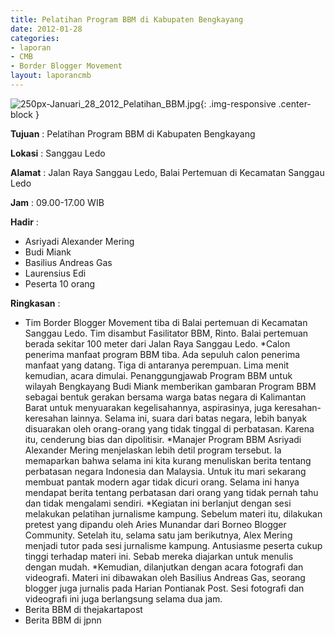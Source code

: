 ```yaml
---
title: Pelatihan Program BBM di Kabupaten Bengkayang
date: 2012-01-28
categories:
- laporan
- CMB
- Border Blogger Movement
layout: laporancmb
---
```


![250px-Januari_28_2012_Pelatihan_BBM.jpg](/uploads/250px-Januari_28_2012_Pelatihan_BBM.jpg){: .img-responsive .center-block }

**Tujuan** :  Pelatihan Program BBM di Kabupaten Bengkayang 

**Lokasi** :  Sanggau Ledo 

**Alamat** :  Jalan Raya Sanggau Ledo, Balai Pertemuan di Kecamatan Sanggau Ledo 

**Jam** :  09.00-17.00 WIB 

**Hadir** :
* Asriyadi Alexander Mering
* Budi Miank
* Basilius Andreas Gas
* Laurensius Edi
* Peserta 10 orang 

**Ringkasan** :
* Tim Border Blogger Movement  tiba di Balai pertemuan di Kecamatan Sanggau Ledo. Tim disambut  Fasilitator BBM, Rinto. Balai pertemuan berada sekitar 100 meter dari  Jalan Raya Sanggau Ledo. 
*Calon penerima manfaat program BBM tiba. Ada sepuluh calon  penerima manfaat yang datang. Tiga di antaranya perempuan. Lima menit  kemudian, acara dimulai. Penanggungjawab Program BBM untuk wilayah  Bengkayang Budi Miank  memberikan gambaran Program BBM sebagai bentuk gerakan bersama warga  batas negara di Kalimantan Barat untuk menyuarakan kegelisahannya,  aspirasinya, juga keresahan-keresahan lainnya. Selama ini, suara dari  batas negara, lebih banyak disuarakan oleh orang-orang yang tidak  tinggal di perbatasan. Karena itu, cenderung bias dan dipolitisir. 
*Manajer Program BBM Asriyadi Alexander Mering  menjelaskan lebih detil program tersebut. Ia memaparkan bahwa selama  ini kita kurang menuliskan berita tentang perbatasan negara Indonesia  dan Malaysia. Untuk itu mari sekarang membuat pantak modern agar tidak  dicuri orang. Selama ini hanya mendapat berita tentang perbatasan dari  orang yang tidak pernah tahu dan tidak mengalami sendiri. 
*Kegiatan ini berlanjut dengan sesi melakukan pelatihan  jurnalisme kampung. Sebelum materi itu, dilakukan pretest yang dipandu  oleh Aries Munandar dari Borneo Blogger Community. Setelah itu, selama  satu jam berikutnya, Alex Mering menjadi tutor pada sesi jurnalisme  kampung. Antusiasme peserta cukup tinggi terhadap materi ini. Sebab  mereka diajarkan untuk menulis dengan mudah. 
*Kemudian, dilanjutkan dengan acara fotografi dan videografi. Materi  ini dibawakan oleh Basilius Andreas Gas, seorang blogger juga jurnalis  pada Harian Pontianak Post. Sesi fotografi dan videografi ini juga  berlangsung selama dua jam.
* Berita BBM di thejakartapost 
* Berita BBM di jpnn
